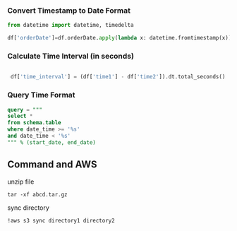 

### Convert Timestamp to Date Format

```python
from datetime import datetime, timedelta

df['orderDate']=df.orderDate.apply(lambda x: datetime.fromtimestamp(x))
```

### Calculate Time Interval (in seconds)

```python

 df['time_interval'] = (df['time1'] - df['time2']).dt.total_seconds()

```

### Query Time Format

```SQL
query = """
select *
from schema.table
where date_time >= '%s'
and date_time < '%s'
""" % (start_date, end_date)
```

## Command and AWS

unzip file

```
tar -xf abcd.tar.gz
```
sync directory

```
!aws s3 sync directory1 directory2
```
